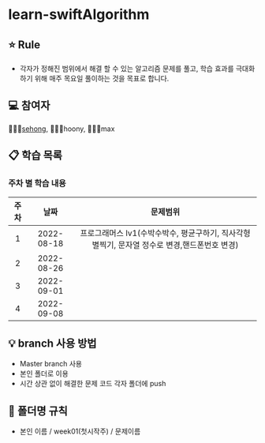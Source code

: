 # learn-swiftAlgorithm
## ⭐️ Rule
- 각자가 정해진 범위에서 해결 할 수 있는 알고리즘 문제를 풀고,
학습 효과를 극대화하기 위해 매주 목요일 풀이하는 것을 목표로 합니다.

## 💻 참여자
👩🏻‍💻[sehong](https://github.com/sehoong0429), 👨🏻‍💻hoony, 👨🏻‍💻max 

## 📋 학습 목록
### 주차 별 학습 내용

|주차|날짜|문제범위|
|:---:|:---:|:---:|
|1|2022-08-18|프로그래머스 lv1(수박수박수, 평균구하기, 직사각형 별찍기, 문자열 정수로 변경,핸드폰번호 변경)|
|2|2022-08-26||2| 
|3|2022-09-01||0|
|4|2022-09-08||

## 💡 branch 사용 방법
- Master branch 사용
- 본인 폴더로 이용 
- 시간 상관 없이 해결한 문제 코드 각자 폴더에 push

## 📁 폴더명 규칙
- 본인 이름 / week01(첫시작주) / 문제이름  
